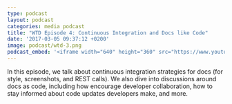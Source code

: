 ```yaml
---
type: podcast
layout: podcast
categories: media podcast
title: "WTD Episode 4: Continuous Integration and Docs like Code"
date: '2017-03-05 09:37:12 +0200'
image: podcast/wtd-3.png
podcast_embed: '<iframe width="640" height="360" src="https://www.youtube.com/embed/xT0WPZI62C4" frameborder="0" allowfullscreen></iframe>'
---
```

In this episode, we talk about continuous integration strategies for docs (for style, screenshots, and REST calls). We also dive into discussions around docs as code, including how encourage developer collaboration, how to stay informed about code updates developers make, and more.
